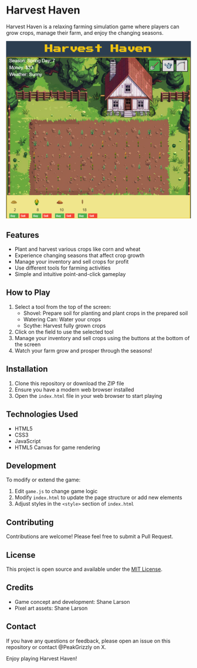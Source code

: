 # Harvest Haven

Harvest Haven is a relaxing farming simulation game where players can grow crops, manage their farm, and enjoy the changing seasons.

![Harvest Haven Screenshot](game-screenshot.png)

## Features

- Plant and harvest various crops like corn and wheat
- Experience changing seasons that affect crop growth
- Manage your inventory and sell crops for profit
- Use different tools for farming activities
- Simple and intuitive point-and-click gameplay

## How to Play

1. Select a tool from the top of the screen:
   - Shovel: Prepare soil for planting and plant crops in the prepared soil
   - Watering Can: Water your crops
   - Scythe: Harvest fully grown crops
2. Click on the field to use the selected tool
3. Manage your inventory and sell crops using the buttons at the bottom of the screen
4. Watch your farm grow and prosper through the seasons!

## Installation

1. Clone this repository or download the ZIP file
2. Ensure you have a modern web browser installed
3. Open the `index.html` file in your web browser to start playing

## Technologies Used

- HTML5
- CSS3
- JavaScript
- HTML5 Canvas for game rendering

## Development

To modify or extend the game:

1. Edit `game.js` to change game logic
2. Modify `index.html` to update the page structure or add new elements
3. Adjust styles in the `<style>` section of `index.html`

## Contributing

Contributions are welcome! Please feel free to submit a Pull Request.

## License

This project is open source and available under the [MIT License](LICENSE).

## Credits

- Game concept and development: Shane Larson
- Pixel art assets: Shane Larson

## Contact

If you have any questions or feedback, please open an issue on this repository or contact @PeakGrizzly on X.

Enjoy playing Harvest Haven!